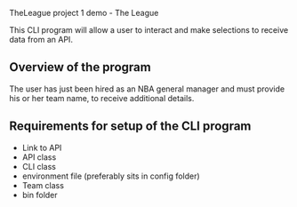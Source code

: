 TheLeague
project 1 demo - The League

This CLI program will allow a user to interact and make selections to receive data from an API.

## Overview of the program

The user has just been hired as an NBA general manager and must provide his or her team name, to receive additional details.

## Requirements for setup of the CLI program
 - Link to API 
 - API class
 - CLI class
 - environment file (preferably sits in config folder)
 - Team class
 - bin folder
 
 
 
 
